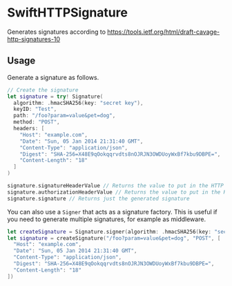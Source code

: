 # SwiftHTTPSignature

Generates signatures according to https://tools.ietf.org/html/draft-cavage-http-signatures-10

## Usage

Generate a signature as follows.

```swift
// Create the signature
let signature = try! Signature(
  algorithm: .hmacSHA256(key: "secret key"),
  keyID: "Test",
  path: "/foo?param=value&pet=dog",
  method: "POST",
  headers: [
    "Host": "example.com",
    "Date": "Sun, 05 Jan 2014 21:31:40 GMT",
    "Content-Type": "application/json",
    "Digest": "SHA-256=X48E9qOokqqrvdts8nOJRJN3OWDUoyWxBf7kbu9DBPE=",
    "Content-Length": "18"
  ]
)

signature.signatureHeaderValue // Returns the value to put in the HTTP `Signature` header
signature.authorizationHeaderValue // Returns the value to put in the HTTP `Authorization` header
signature.signature // Returns just the generated signature
```

You can also use a `Signer` that acts as a signature factory. This is useful if you need to generate multiple signatures, for example as middleware.

```swift
let createSignature = Signature.signer(algorithm: .hmacSHA256(key: "secret key"), keyID: "Test")
let signature = createSignature("/foo?param=value&pet=dog", "POST", [
  "Host": "example.com",
  "Date": "Sun, 05 Jan 2014 21:31:40 GMT",
  "Content-Type": "application/json",
  "Digest": "SHA-256=X48E9qOokqqrvdts8nOJRJN3OWDUoyWxBf7kbu9DBPE=",
  "Content-Length": "18"
]) 
```
